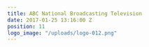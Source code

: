 ```yaml
---
title: ABC National Broadcasting Television
date: 2017-01-25 13:16:00 Z
position: 11
logo_image: "/uploads/logo-012.png"
---
```


